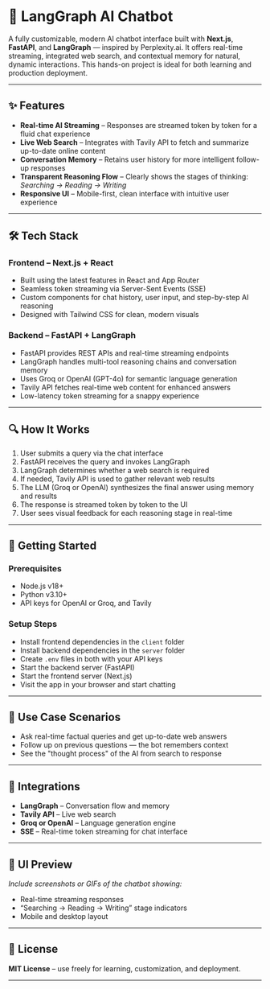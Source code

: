 # 🧠 LangGraph AI Chatbot

A fully customizable, modern AI chatbot interface built with **Next.js**, **FastAPI**, and **LangGraph** — inspired by Perplexity.ai. It offers real-time streaming, integrated web search, and contextual memory for natural, dynamic interactions. This hands-on project is ideal for both learning and production deployment.

---

## ✨ Features

- **Real-time AI Streaming** – Responses are streamed token by token for a fluid chat experience  
- **Live Web Search** – Integrates with Tavily API to fetch and summarize up-to-date online content  
- **Conversation Memory** – Retains user history for more intelligent follow-up responses  
- **Transparent Reasoning Flow** – Clearly shows the stages of thinking: *Searching → Reading → Writing*  
- **Responsive UI** – Mobile-first, clean interface with intuitive user experience  

---

## 🛠️ Tech Stack

### Frontend – Next.js + React  
- Built using the latest features in React and App Router  
- Seamless token streaming via Server-Sent Events (SSE)  
- Custom components for chat history, user input, and step-by-step AI reasoning  
- Designed with Tailwind CSS for clean, modern visuals  

### Backend – FastAPI + LangGraph  
- FastAPI provides REST APIs and real-time streaming endpoints  
- LangGraph handles multi-tool reasoning chains and conversation memory  
- Uses Groq or OpenAI (GPT-4o) for semantic language generation  
- Tavily API fetches real-time web content for enhanced answers  
- Low-latency token streaming for a snappy experience  

---

## 🔍 How It Works

1. User submits a query via the chat interface  
2. FastAPI receives the query and invokes LangGraph  
3. LangGraph determines whether a web search is required  
4. If needed, Tavily API is used to gather relevant web results  
5. The LLM (Groq or OpenAI) synthesizes the final answer using memory and results  
6. The response is streamed token by token to the UI  
7. User sees visual feedback for each reasoning stage in real-time  

---

## 🚀 Getting Started

### Prerequisites  
- Node.js v18+  
- Python v3.10+  
- API keys for OpenAI or Groq, and Tavily  

### Setup Steps  
- Install frontend dependencies in the `client` folder  
- Install backend dependencies in the `server` folder  
- Create `.env` files in both with your API keys  
- Start the backend server (FastAPI)  
- Start the frontend server (Next.js)  
- Visit the app in your browser and start chatting  

---

## 🧠 Use Case Scenarios

- Ask real-time factual queries and get up-to-date web answers  
- Follow up on previous questions — the bot remembers context  
- See the "thought process" of the AI from search to response  

---

## 🔗 Integrations

- **LangGraph** – Conversation flow and memory  
- **Tavily API** – Live web search  
- **Groq or OpenAI** – Language generation engine  
- **SSE** – Real-time token streaming for chat interface  

---

## 📱 UI Preview

*Include screenshots or GIFs of the chatbot showing:*  
- Real-time streaming responses  
- “Searching → Reading → Writing” stage indicators  
- Mobile and desktop layout  

---

## 📄 License

**MIT License** – use freely for learning, customization, and deployment.

---
